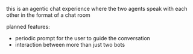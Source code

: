 this is an agentic chat experience where the two agents speak with each other in the format of a chat room

planned features:
- periodic prompt for the user to guide the conversation
- interaction between more than just two bots
